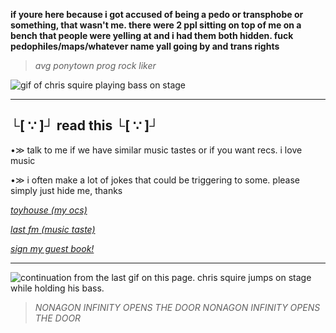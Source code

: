 **if youre here because i got accused of being a pedo or transphobe or something, that wasn't me. there were 2 ppl sitting on top of me on a bench that people were yelling at and i had them both hidden. fuck pedophiles/maps/whatever name yall going by and trans rights**


> *avg ponytown prog rock liker*

![gif of chris squire playing bass on stage](https://64.media.tumblr.com/30f89c5f039aa6bdbd9c667408938d63/7728cb28b9740a01-5a/s640x960/2aedabe025142fe24f21bb2da2e2901c1cfcbd8a.gifv)
  
---
**└[ ∵ ]┘ read this └[ ∵ ]┘**
---
•≫ talk to me if we have similar music tastes or if you want recs. i love music

•≫ i often make a lot of jokes that could be triggering to some. please simply just hide me, thanks

*[toyhouse (my ocs)](https://toyhou.se/chariotsofsilk)*

*[last fm (music taste)](https://www.last.fm/user/taycoola)*

*[sign my guest book!](https://schindleriapraematur.123guestbook.com/)*

---

![continuation from the last gif on this page. chris squire jumps on stage while holding his bass.](https://64.media.tumblr.com/9ed2f9ab449e8353a2dd2d9f647d2687/7728cb28b9740a01-a4/s640x960/d45fa7709a669fc79f1743d684d0f6ca96efecf5.gifv)

> *NONAGON INFINITY OPENS THE DOOR NONAGON INFINITY OPENS THE DOOR*

